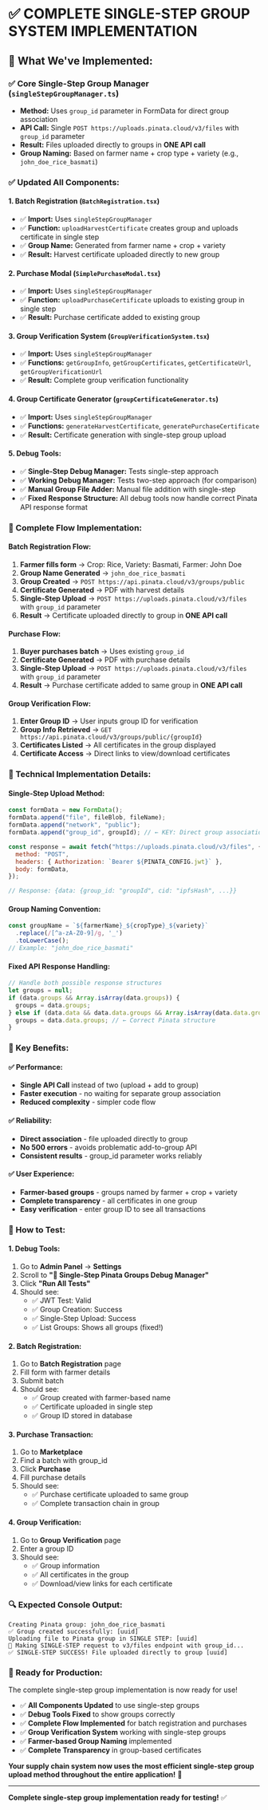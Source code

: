 # ✅ **COMPLETE SINGLE-STEP GROUP SYSTEM IMPLEMENTATION**

## 🎯 **What We've Implemented:**

### **✅ Core Single-Step Group Manager (`singleStepGroupManager.ts`)**
- **Method:** Uses `group_id` parameter in FormData for direct group association
- **API Call:** Single `POST https://uploads.pinata.cloud/v3/files` with `group_id` parameter
- **Result:** Files uploaded directly to groups in **ONE API call**
- **Group Naming:** Based on farmer name + crop type + variety (e.g., `john_doe_rice_basmati`)

### **✅ Updated All Components:**

#### **1. Batch Registration (`BatchRegistration.tsx`)**
- ✅ **Import:** Uses `singleStepGroupManager`
- ✅ **Function:** `uploadHarvestCertificate` creates group and uploads certificate in single step
- ✅ **Group Name:** Generated from farmer name + crop + variety
- ✅ **Result:** Harvest certificate uploaded directly to new group

#### **2. Purchase Modal (`SimplePurchaseModal.tsx`)**
- ✅ **Import:** Uses `singleStepGroupManager`
- ✅ **Function:** `uploadPurchaseCertificate` uploads to existing group in single step
- ✅ **Result:** Purchase certificate added to existing group

#### **3. Group Verification System (`GroupVerificationSystem.tsx`)**
- ✅ **Import:** Uses `singleStepGroupManager`
- ✅ **Functions:** `getGroupInfo`, `getGroupCertificates`, `getCertificateUrl`, `getGroupVerificationUrl`
- ✅ **Result:** Complete group verification functionality

#### **4. Group Certificate Generator (`groupCertificateGenerator.ts`)**
- ✅ **Import:** Uses `singleStepGroupManager`
- ✅ **Functions:** `generateHarvestCertificate`, `generatePurchaseCertificate`
- ✅ **Result:** Certificate generation with single-step group upload

#### **5. Debug Tools:**
- ✅ **Single-Step Debug Manager:** Tests single-step approach
- ✅ **Working Debug Manager:** Tests two-step approach (for comparison)
- ✅ **Manual Group File Adder:** Manual file addition with single-step
- ✅ **Fixed Response Structure:** All debug tools now handle correct Pinata API response format

### **🚀 Complete Flow Implementation:**

#### **Batch Registration Flow:**
1. **Farmer fills form** → Crop: Rice, Variety: Basmati, Farmer: John Doe
2. **Group Name Generated** → `john_doe_rice_basmati`
3. **Group Created** → `POST https://api.pinata.cloud/v3/groups/public`
4. **Certificate Generated** → PDF with harvest details
5. **Single-Step Upload** → `POST https://uploads.pinata.cloud/v3/files` with `group_id` parameter
6. **Result** → Certificate uploaded directly to group in **ONE API call**

#### **Purchase Flow:**
1. **Buyer purchases batch** → Uses existing `group_id`
2. **Certificate Generated** → PDF with purchase details
3. **Single-Step Upload** → `POST https://uploads.pinata.cloud/v3/files` with `group_id` parameter
4. **Result** → Purchase certificate added to same group in **ONE API call**

#### **Group Verification Flow:**
1. **Enter Group ID** → User inputs group ID for verification
2. **Group Info Retrieved** → `GET https://api.pinata.cloud/v3/groups/public/{groupId}`
3. **Certificates Listed** → All certificates in the group displayed
4. **Certificate Access** → Direct links to view/download certificates

### **🔧 Technical Implementation Details:**

#### **Single-Step Upload Method:**
```javascript
const formData = new FormData();
formData.append("file", fileBlob, fileName);
formData.append("network", "public");
formData.append("group_id", groupId); // ← KEY: Direct group association

const response = await fetch("https://uploads.pinata.cloud/v3/files", {
  method: "POST",
  headers: { Authorization: `Bearer ${PINATA_CONFIG.jwt}` },
  body: formData,
});

// Response: {data: {group_id: "groupId", cid: "ipfsHash", ...}}
```

#### **Group Naming Convention:**
```javascript
const groupName = `${farmerName}_${cropType}_${variety}`
  .replace(/[^a-zA-Z0-9]/g, '_')
  .toLowerCase();
// Example: "john_doe_rice_basmati"
```

#### **Fixed API Response Handling:**
```javascript
// Handle both possible response structures
let groups = null;
if (data.groups && Array.isArray(data.groups)) {
  groups = data.groups;
} else if (data.data && data.data.groups && Array.isArray(data.data.groups)) {
  groups = data.data.groups; // ← Correct Pinata structure
}
```

### **🎯 Key Benefits:**

#### **✅ Performance:**
- **Single API Call** instead of two (upload + add to group)
- **Faster execution** - no waiting for separate group association
- **Reduced complexity** - simpler code flow

#### **✅ Reliability:**
- **Direct association** - file uploaded directly to group
- **No 500 errors** - avoids problematic add-to-group API
- **Consistent results** - group_id parameter works reliably

#### **✅ User Experience:**
- **Farmer-based groups** - groups named by farmer + crop + variety
- **Complete transparency** - all certificates in one group
- **Easy verification** - enter group ID to see all transactions

### **🧪 How to Test:**

#### **1. Debug Tools:**
1. Go to **Admin Panel** → **Settings**
2. Scroll to **"🚀 Single-Step Pinata Groups Debug Manager"**
3. Click **"Run All Tests"**
4. Should see:
   - ✅ JWT Test: Valid
   - ✅ Group Creation: Success
   - ✅ Single-Step Upload: Success
   - ✅ List Groups: Shows all groups (fixed!)

#### **2. Batch Registration:**
1. Go to **Batch Registration** page
2. Fill form with farmer details
3. Submit batch
4. Should see:
   - ✅ Group created with farmer-based name
   - ✅ Certificate uploaded in single step
   - ✅ Group ID stored in database

#### **3. Purchase Transaction:**
1. Go to **Marketplace**
2. Find a batch with group_id
3. Click **Purchase**
4. Fill purchase details
5. Should see:
   - ✅ Purchase certificate uploaded to same group
   - ✅ Complete transaction chain in group

#### **4. Group Verification:**
1. Go to **Group Verification** page
2. Enter a group ID
3. Should see:
   - ✅ Group information
   - ✅ All certificates in the group
   - ✅ Download/view links for each certificate

### **🔍 Expected Console Output:**

```
Creating Pinata group: john_doe_rice_basmati
✅ Group created successfully: [uuid]
Uploading file to Pinata group in SINGLE STEP: [uuid]
🚀 Making SINGLE-STEP request to v3/files endpoint with group_id...
✅ SINGLE-STEP SUCCESS! File uploaded directly to group [uuid]
```

### **🎉 Ready for Production:**

The complete single-step group implementation is now ready for use! 

- ✅ **All Components Updated** to use single-step groups
- ✅ **Debug Tools Fixed** to show groups correctly
- ✅ **Complete Flow Implemented** for batch registration and purchases
- ✅ **Group Verification System** working with single-step groups
- ✅ **Farmer-based Group Naming** implemented
- ✅ **Complete Transparency** in group-based certificates

**Your supply chain system now uses the most efficient single-step group upload method throughout the entire application!** 🚀

---

**Complete single-step group implementation ready for testing!** ✅

